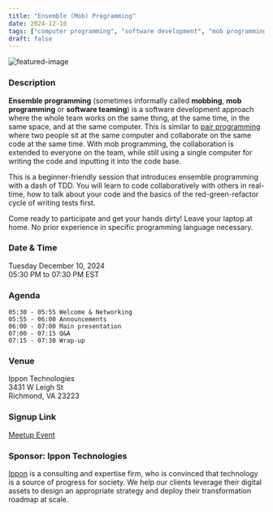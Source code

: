 ```yaml
---
title: "Ensemble (Mob) Programming"
date: 2024-12-10
tags: ["computer programming", "software development", "mob programming", "team work", "ensemble programming", "meetup"]
draft: false
---
```


![featured-image](/images/2024-12-10-img.jpeg)

### Description
**Ensemble programming** (sometimes informally called **mobbing**, **mob programming** or **software teaming**) is a software development approach where the whole team works on the same thing, at the same time, in the same space, and at the same computer. This is similar to [pair programming](https://en.wikipedia.org/wiki/Pair_programming "Pair programming") where two people sit at the same computer and collaborate on the same code at the same time. With mob programming, the collaboration is extended to everyone on the team, while still using a single computer for writing the code and inputting it into the code base.

This is a beginner-friendly session that introduces ensemble programming with a dash of TDD. You will learn to code collaboratively with others in real-time, how to talk about your code and the basics of the red-green-refactor cycle of writing tests first.

Come ready to participate and get your hands dirty! Leave your laptop at home. No prior experience in specific programming language necessary.

### Date & Time
Tuesday December 10, 2024  
05:30 PM to 07:30 PM EST

### Agenda
```
05:30 - 05:55 Welcome & Networking
05:55 - 06:00 Announcements
06:00 - 07:00 Main presentation
07:00 - 07:15 Q&A
07:15 - 07:30 Wrap-up
```

### Venue
Ippon Technologies  
3431 W Leigh St  
Richmond, VA 23223
 
### Signup Link
[Meetup Event](https://www.meetup.com/rva-software-development-user-group/events/304094979/)

### Sponsor: Ippon Technologies
[Ippon](https://ipponusa.com/) is a consulting and expertise firm, who is convinced that technology is a source of progress for society. We help our clients leverage their digital assets to design an appropriate strategy and deploy their transformation roadmap at scale.

 
